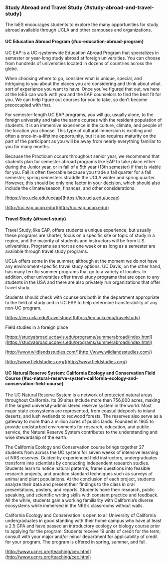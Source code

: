 ### Study Abroad and Travel Study {#study-abroad-and-travel-study}

The IoES encourages students to explore the many opportunities for study abroad available through UCLA and other campuses and organizations.

#### UC Education Abroad Program {#uc-education-abroad-program}

UC EAP is a UC-systemwide Education Abroad Program that specializes in semester or year-long study abroad at foreign universities. You can choose from hundreds of universities located in dozens of countries across the globe.

When choosing where to go, consider what is unique, special, and intriguing to you about the places you are considering and think about what sort of experience you want to have. Once you’ve figured that out, we here at the IoES can work with you and the EAP counselors to find the best fit for you. We can help figure out courses for you to take, so don’t become preoccupied with that.

For semester-length UC EAP programs, you will go, usually alone, to the foreign university and take the same courses with the resident population of students. It is an immersive experience in the culture, climate, and people of the location you choose. This type of cultural immersion is exciting and often a once-in-a-lifetime opportunity, but it also requires maturity on the part of the participant as you will be away from nearly everything familiar to you for many months.

Because the Practicum occurs throughout senior year, we recommend that students plan for semester abroad programs like EAP to take place either during the Junior year, or in fall of a 5th year \(13th semester\) if that is viable for you. Fall is often favorable because you trade a fall quarter for a fall semester; spring semesters straddle the UCLA winter and spring quarter. However, this should be only one factor in your decision, which should also include the climate/season, finances, and other considerations.

[https://ieo.ucla.edu/uceap](https://ieo.ucla.edu/uceap)

[http://uc.eap.ucop.edu/](http://uc.eap.ucop.edu/)

#### Travel Study {#travel-study}

Travel Study, like EAP, offers students a unique experience, but usually these programs are shorter, focus on a specific site or topic of study in a region, and the majority of students and instructors will be from U.S. universities. Programs as short as one week or as long as a semester are available through travel study programs.

UCLA offers some in the summer, although at the moment we do not have any environment-specific travel study options. UC Davis, on the other hand, has many terrific summer programs that go to a variety of locales. In addition, other universities offer travel study programs that are open to any students in the USA and there are also privately run organizations that offer travel study.

Students should check with counselors both in the department appropriate to the field of study and in UC EAP to help determine transferability of any non-UC program.

[https://ieo.ucla.edu/travelstudy](https://ieo.ucla.edu/travelstudy)

Field studies in a foreign place

[https://studyabroad.ucdavis.edu/programs/summerabroad/index.html](https://studyabroad.ucdavis.edu/programs/summerabroad/index.html)

[http://www.wildlandsstudies.com/](http://www.wildlandsstudies.com/)

[http://www.fieldstudies.org/](http://www.fieldstudies.org/)

#### UC Natural Reserve System: California Ecology and Conservation Field Course {#uc-natural-reserve-system-california-ecology-and-conservation-field-course}

The UC Natural Reserve System is a network of protected natural areas throughout California. Its 39 sites include more than 756,000 acres, making it the largest university-administered reserve system in the world. Most major state ecosystems are represented, from coastal tidepools to inland deserts, and lush wetlands to redwood forests. The reserves also serve as a gateway to more than a million acres of public lands. Founded in 1965 to provide undisturbed environments for research, education, and public service, the Natural Reserve System contributes to the understanding and wise stewardship of the earth.

The California Ecology and Conservation course brings together 27 students from across the UC system for seven weeks of intensive learning at NRS reserves. Guided by experienced field instructors, undergraduates transform into scientists by conducting independent research studies. Students learn to notice natural patterns, frame questions into feasible research projects, and practice standard techniques such as surveys of animal and plant populations. At the conclusion of each project, students analyze their data and present their findings to the class in oral presentations, posters, and reports. Students hone their research, public speaking, and scientific writing skills with constant practice and feedback. All the while, students gain a working familiarity with California’s diverse ecosystems while immersed in the NRS’s classrooms without walls.

California Ecology and Conservation is open to all University of California undergraduates in good standing with their home campus who have at least a 2.5 GPA and have passed an introductory ecology or biology course prior to applying for the program. Students receive 19 units of credit for the term; consult with your major and/or minor department for applicability of credit for your program. The program is offered in spring, summer, and fall.

[http://www.ucnrs.org/teaching/cec.html](http://www.ucnrs.org/teaching/cec.html)